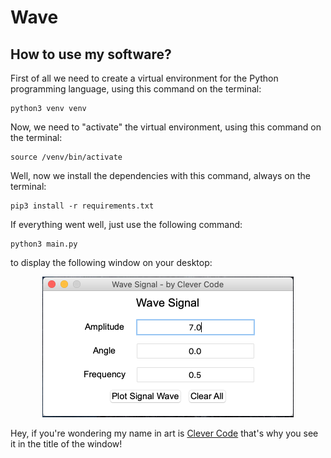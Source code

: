 # Wave

## How to use my software?

First of all we need to create a virtual environment for the Python programming language, using this command on the terminal:

```
python3 venv venv
```

Now, we need to "activate" the virtual environment, using this command on the terminal:

```
source /venv/bin/activate
```

Well, now we install the dependencies with this command, always on the terminal:

```
pip3 install -r requirements.txt
```

If everything went well, just use the following command:

```
python3 main.py
```

to display the following window on your desktop:

<p align="center">
  <img src="Wave/images/1.png" width="402" height="225"/>  
</p>

Hey, if you're wondering my name in art is [Clever Code](https://www.youtube.com/c/CleverCode) that's why you see it in the title of the window!


